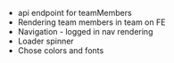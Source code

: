 - api endpoint for teamMembers
- Rendering team members in team on FE
- Navigation - logged in nav rendering
- Loader spinner
- Chose colors and fonts
